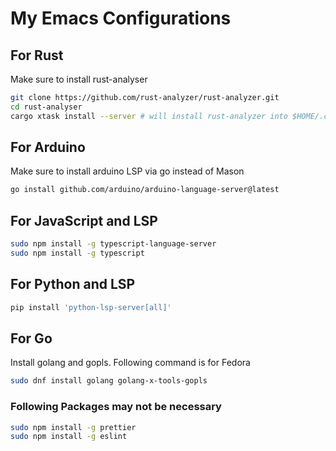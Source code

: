 # My Emacs Configurations

## For Rust

Make sure to install rust-analyser

```BASH
git clone https://github.com/rust-analyzer/rust-analyzer.git
cd rust-analyser
cargo xtask install --server # will install rust-analyzer into $HOME/.cargo/bin
```

## For Arduino

Make sure to install arduino LSP via go instead of Mason

```BASH
go install github.com/arduino/arduino-language-server@latest
```

## For JavaScript and LSP

```BASH
sudo npm install -g typescript-language-server
sudo npm install -g typescript
```

## For Python and LSP

```BASH
pip install 'python-lsp-server[all]'
```

## For Go

Install golang and gopls. Following command is for Fedora

```BASH
sudo dnf install golang golang-x-tools-gopls
```

### Following Packages may not be necessary

```BASH
sudo npm install -g prettier
sudo npm install -g eslint
```
